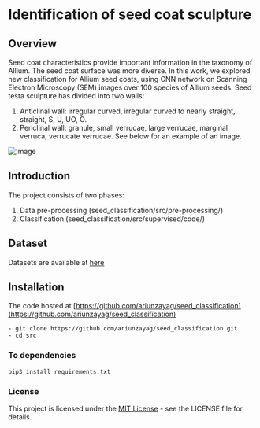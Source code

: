 # Identification of seed coat sculpture 
## Overview 

Seed coat characteristics provide important information in the taxonomy of Allium. The seed coat surface was more diverse. In this work, we explored new classification for Allium seed coats, using CNN network on Scanning Electron Microscopy (SEM) images over 100 species of Allium seeds. Seed testa sculpture has divided into two walls: 
1. Anticlinal wall: irregular curved, irregular curved to nearly straight, straight, S, U, UO, O.
2. Periclinal wall: granule, small verrucae, large verrucae, marginal verruca, verrucate verrucae. See below for an example of an image.

![image](https://user-images.githubusercontent.com/54767234/189870665-c7356f95-8899-4c4a-ae1a-1c65bde64df5.png)

## Introduction
The project consists of two phases: 
1. Data pre-processing (seed_classification/src/pre-processing/)
2. Classification      (seed_classification/src/supervised/code/)
## Dataset
Datasets are available at [here](https://www.mdpi.com/2223-7747/9/9/1239)

## Installation
The code hosted at [https://github.com/ariunzayag/seed_classification](https://github.com/ariunzayag/seed_classification)
```
- git clone https://github.com/ariunzayag/seed_classification.git
- cd src
```
### To dependencies
```
pip3 install requirements.txt
```

### License
This project is licensed under the [MIT License](https://github.com/ariunzayag/seed_classification/blob/main/LICENSE) - see the LICENSE file for details.
